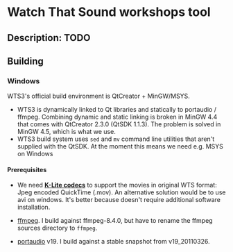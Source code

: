 # Watch That Sound workshops tool

## Description: TODO

## Building

### Windows

WTS3's official build environment is QtCreator + MinGW/MSYS.

- WTS3 is dynamically linked to Qt libraries and statically to portaudio / ffmpeg. Combining dynamic and static linking is broken in MinGW 4.4 that comes with QtCreator 2.3.0 (QtSDK 1.1.3). The problem is solved in MinGW 4.5, which is what we use.
- WTS3 build system uses `sed` and `mv` command line utilities that aren't supplied with the QtSDK. At the moment this means we need e.g. MSYS on Windows


#### Prerequisites

* We need **[K-Lite codecs](http://www.codecguide.com/klcp_update.htm)** to support the movies in original WTS format: Jpeg encoded QuickTime (.mov). An alternative solution would be to use avi on windows. It's better because doesn't require additional software installation.

* [ffmpeg](http://ffmpeg.org/download.html). I build against ffmpeg-8.4.0, but have to rename the ffmpeg sources directory to `ffmpeg`.

* [portaudio](http://www.portaudio.com/download.html) v19. I build against a stable snapshot from v19_20110326.

